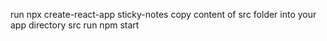 run npx create-react-app sticky-notes
copy content of src folder into your app directory src
run npm start
